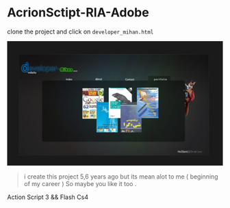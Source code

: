 # AcrionSctipt-RIA-Adobe

clone the project and click on `developer_mihan.html`

![ActionScript3 Mix it with Flash Cs4](https://github.com/abbashosseini/AcrionSctipt-RIA-Adobe/blob/master/Screenshot.png)

> i create this project 5,6 years ago but its mean alot to me ( beginning of my career ) So maybe you like it too .


Action Script 3 && Flash Cs4
